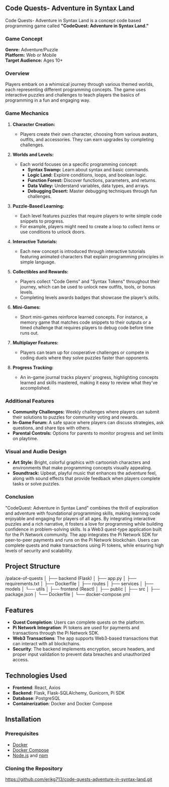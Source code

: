 ## Code Quests- Adventure in Syntax Land 

Code Quests- Adventure in Syntax Land is a concept code based programming game called **"CodeQuest: Adventure in Syntax Land."**

### Game Concept
**Genre:** Adventure/Puzzle  
**Platform:** Web or Mobile  
**Target Audience:** Ages 10+

### Overview
Players embark on a whimsical journey through various themed worlds, each representing different programming concepts. The game uses interactive puzzles and challenges to teach players the basics of programming in a fun and engaging way.

### Game Mechanics

1. **Character Creation:**
   - Players create their own character, choosing from various avatars, outfits, and accessories. They can earn upgrades by completing challenges.

2. **Worlds and Levels:**
   - Each world focuses on a specific programming concept:
     - **Syntax Swamp:** Learn about syntax and basic commands.
     - **Logic Land:** Explore conditions, loops, and boolean logic.
     - **Function Forest:** Discover functions, parameters, and returns.
     - **Data Valley:** Understand variables, data types, and arrays.
     - **Debugging Desert:** Master debugging techniques through fun challenges.

3. **Puzzle-Based Learning:**
   - Each level features puzzles that require players to write simple code snippets to progress. 
   - For example, players might need to create a loop to collect items or use conditions to unlock doors.

4. **Interactive Tutorials:**
   - Each new concept is introduced through interactive tutorials featuring animated characters that explain programming principles in simple language.

5. **Collectibles and Rewards:**
   - Players collect "Code Gems" and "Syntax Tokens" throughout their journey, which can be used to unlock new outfits, tools, or bonus levels.
   - Completing levels awards badges that showcase the player’s skills.

6. **Mini-Games:**
   - Short mini-games reinforce learned concepts. For instance, a memory game that matches code snippets to their outputs or a timed challenge that requires players to debug code before time runs out.

7. **Multiplayer Features:**
   - Players can team up for cooperative challenges or compete in coding duels where they solve puzzles faster than opponents.

8. **Progress Tracking:**
   - An in-game journal tracks players' progress, highlighting concepts learned and skills mastered, making it easy to review what they’ve accomplished.

### Additional Features

- **Community Challenges:** Weekly challenges where players can submit their solutions to puzzles for community voting and rewards.
- **In-Game Forum:** A safe space where players can discuss strategies, ask questions, and share tips with others.
- **Parental Controls:** Options for parents to monitor progress and set limits on playtime.

### Visual and Audio Design
- **Art Style:** Bright, colorful graphics with cartoonish characters and environments that make programming concepts visually appealing.
- **Soundtrack:** Upbeat, playful music that enhances the adventure feel, along with sound effects that provide feedback when players complete tasks or solve puzzles.

### Conclusion
"CodeQuest: Adventure in Syntax Land" combines the thrill of exploration and adventure with foundational programming skills, making learning code enjoyable and engaging for players of all ages. By integrating interactive puzzles and a rich narrative, it fosters a love for programming while building confidence in problem-solving skills. Is a Web3 quest-type application built for the Pi Network community. The app integrates the Pi Network SDK for peer-to-peer payments and runs on the Pi Network blockchain. Users can complete quests and make transactions using Pi tokens, while ensuring high levels of security and scalability.

## Project Structure

/palace-of-quests │ ├── backend (Flask) │ ├── app.py │ ├── requirements.txt │ ├── Dockerfile │ ├── routes │ ├── services │ ├── models │ └── utils │ ├── frontend (React) │ ├── public │ ├── src │ ├── package.json │ └── Dockerfile │ └── docker-compose.yml


## Features

- **Quest Completion**: Users can complete quests on the platform.
- **Pi Network Integration**: Pi tokens are used for payments and transactions through the Pi Network SDK.
- **Web3 Transactions**: The app supports Web3-based transactions that can interact with all blockchains.
- **Security**: The backend implements encryption, secure headers, and proper input validation to prevent data breaches and unauthorized access.

## Technologies Used

- **Frontend**: React, Axios
- **Backend**: Flask, Flask-SQLAlchemy, Gunicorn, Pi SDK
- **Database**: PostgreSQL
- **Containerization**: Docker and Docker Compose

## Installation

### Prerequisites

- [Docker](https://www.docker.com/)
- [Docker Compose](https://docs.docker.com/compose/install/)
- [Node.js](https://nodejs.org/) and [npm](https://www.npmjs.com/)

### Cloning the Repository

https://github.com/erikg713/code-quests-adventure-in-syntax-land.git
